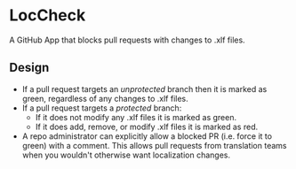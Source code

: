 # LocCheck

A GitHub App that blocks pull requests with changes to .xlf files.

## Design

- If a pull request targets an _unprotected_ branch then it is marked as green, regardless of any changes to .xlf files.
- If a pull request targets a _protected_ branch:
  - If it does not modify any .xlf files it is marked as green.
  - If it does add, remove, or modify .xlf files it is marked as red.
- A repo administrator can explicitly allow a blocked PR (i.e. force it to green) with a comment. This allows pull requests from translation teams when you wouldn't otherwise want localization changes.

